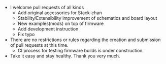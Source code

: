 * I welcome pull requests of all kinds
  * Add original accessories for Stack-chan
  * Stability/Extensibility improvement of schematics and board layout
  * New examples(mods) on top of firmware
  * Add development instruction
  * Fix typo
* There are no restrictions or rules regarding the creation and submission of pull requests at this time.
  * CI process for testing firmware builds is under construction.
* Take it easy and stay healthy. Thank you very much.